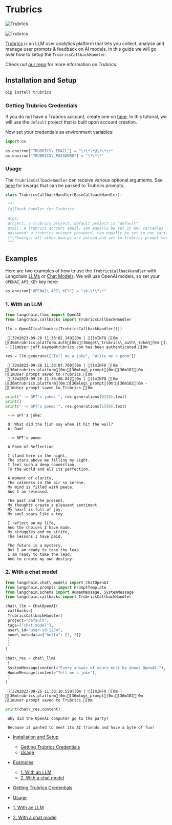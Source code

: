 # Trubrics

![Trubrics](https://miro.medium.com/v2/resize:fit:720/format:webp/1*AhYbKO-v8F4u3hx2aDIqKg.png)

![Trubrics](https://miro.medium.com/v2/resize:fit:720/format:webp/1*AhYbKO-v8F4u3hx2aDIqKg.png)

[Trubrics](https://trubrics.com) is an LLM user analytics platform that lets you collect, analyse and manage user
prompts & feedback on AI models. In this guide we will go over how to setup the `TrubricsCallbackHandler`.

Check out [our repo](https://github.com/trubrics/trubrics-sdk) for more information on Trubrics.

## Installation and Setup[​](#installation-and-setup "Direct link to Installation and Setup")

```bash
pip install trubrics  

```

### Getting Trubrics Credentials[​](#getting-trubrics-credentials "Direct link to Getting Trubrics Credentials")

If you do not have a Trubrics account, create one on [here](https://trubrics.streamlit.app/). In this tutorial, we will use the `default` project that is built upon account creation.

Now set your credentials as environment variables:

```python
import os  
  
os.environ["TRUBRICS\_EMAIL"] = "\*\*\*@\*\*\*"  
os.environ["TRUBRICS\_PASSWORD"] = "\*\*\*"  

```

### Usage[​](#usage "Direct link to Usage")

The `TrubricsCallbackHandler` can receive various optional arguments. See [here](https://trubrics.github.io/trubrics-sdk/platform/user_prompts/#saving-prompts-to-trubrics) for kwargs that can be passed to Trubrics prompts.

```python
class TrubricsCallbackHandler(BaseCallbackHandler):  
  
 """  
 Callback handler for Trubrics.  
   
 Args:  
 project: a trubrics project, default project is "default"  
 email: a trubrics account email, can equally be set in env variables  
 password: a trubrics account password, can equally be set in env variables  
 \*\*kwargs: all other kwargs are parsed and set to trubrics prompt variables, or added to the `metadata` dict  
 """  

```

## Examples[​](#examples "Direct link to Examples")

Here are two examples of how to use the `TrubricsCallbackHandler` with Langchain [LLMs](https://python.langchain.com/docs/modules/model_io/models/llms/) or [Chat Models](https://python.langchain.com/docs/modules/model_io/models/chat/). We will use OpenAI models, so set your `OPENAI_API_KEY` key here:

```python
os.environ["OPENAI\_API\_KEY"] = "sk-\*\*\*"  

```

### 1. With an LLM[​](#1-with-an-llm "Direct link to 1. With an LLM")

```python
from langchain.llms import OpenAI  
from langchain.callbacks import TrubricsCallbackHandler  

```

```python
llm = OpenAI(callbacks=[TrubricsCallbackHandler()])  

```

```text
 [32m2023-09-26 11:30:02.149[0m | [1mINFO [0m | [36mtrubrics.platform.auth[0m:[36mget\_trubrics\_auth\_token[0m:[36m61[0m - [1mUser jeff.kayne@trubrics.com has been authenticated.[0m  

```

```python
res = llm.generate(["Tell me a joke", "Write me a poem"])  

```

```text
 [32m2023-09-26 11:30:07.760[0m | [1mINFO [0m | [36mtrubrics.platform[0m:[36mlog\_prompt[0m:[36m102[0m - [1mUser prompt saved to Trubrics.[0m  
 [32m2023-09-26 11:30:08.042[0m | [1mINFO [0m | [36mtrubrics.platform[0m:[36mlog\_prompt[0m:[36m102[0m - [1mUser prompt saved to Trubrics.[0m  

```

```python
print("--> GPT's joke: ", res.generations[0][0].text)  
print()  
print("--> GPT's poem: ", res.generations[1][0].text)  

```

```text
 --> GPT's joke:   
   
 Q: What did the fish say when it hit the wall?  
 A: Dam!  
   
 --> GPT's poem:   
   
 A Poem of Reflection  
   
 I stand here in the night,  
 The stars above me filling my sight.  
 I feel such a deep connection,  
 To the world and all its perfection.  
   
 A moment of clarity,  
 The calmness in the air so serene.  
 My mind is filled with peace,  
 And I am released.  
   
 The past and the present,  
 My thoughts create a pleasant sentiment.  
 My heart is full of joy,  
 My soul soars like a toy.  
   
 I reflect on my life,  
 And the choices I have made.  
 My struggles and my strife,  
 The lessons I have paid.  
   
 The future is a mystery,  
 But I am ready to take the leap.  
 I am ready to take the lead,  
 And to create my own destiny.  

```

### 2. With a chat model[​](#2-with-a-chat-model "Direct link to 2. With a chat model")

```python
from langchain.chat\_models import ChatOpenAI  
from langchain.prompts import PromptTemplate  
from langchain.schema import HumanMessage, SystemMessage  
from langchain.callbacks import TrubricsCallbackHandler  

```

```python
chat\_llm = ChatOpenAI(  
 callbacks=[  
 TrubricsCallbackHandler(  
 project="default",  
 tags=["chat model"],  
 user\_id="user-id-1234",  
 some\_metadata={"hello": [1, 2]}  
 )  
 ]  
)  

```

```python
chat\_res = chat\_llm(  
 [  
 SystemMessage(content="Every answer of yours must be about OpenAI."),  
 HumanMessage(content="Tell me a joke"),  
 ]  
)  

```

```text
 [32m2023-09-26 11:30:10.550[0m | [1mINFO [0m | [36mtrubrics.platform[0m:[36mlog\_prompt[0m:[36m102[0m - [1mUser prompt saved to Trubrics.[0m  

```

```python
print(chat\_res.content)  

```

```text
 Why did the OpenAI computer go to the party?  
   
 Because it wanted to meet its AI friends and have a byte of fun!  

```

- [Installation and Setup](#installation-and-setup)

  - [Getting Trubrics Credentials](#getting-trubrics-credentials)
  - [Usage](#usage)

- [Examples](#examples)

  - [1. With an LLM](#1-with-an-llm)
  - [2. With a chat model](#2-with-a-chat-model)

- [Getting Trubrics Credentials](#getting-trubrics-credentials)

- [Usage](#usage)

- [1. With an LLM](#1-with-an-llm)

- [2. With a chat model](#2-with-a-chat-model)

